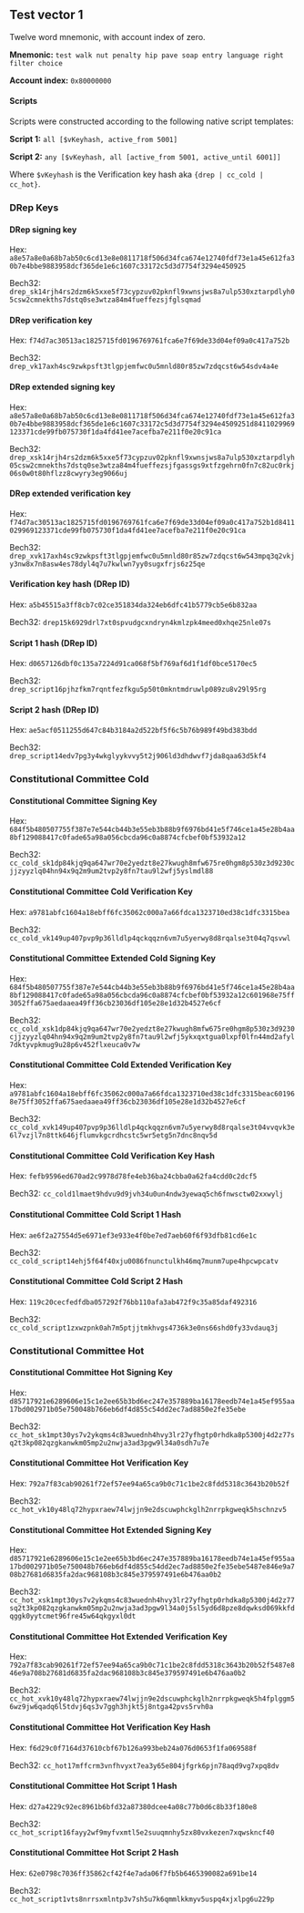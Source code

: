 ## Test vector 1

Twelve word mnemonic, with account index of zero.

**Mnemonic:** `test walk nut penalty hip pave soap entry language right filter choice`

**Account index:** `0x80000000`

#### Scripts

Scripts were constructed according to the following native script templates:

**Script 1:** `all [$vKeyhash, active_from 5001]`

**Script 2:** `any [$vKeyhash, all [active_from 5001, active_until 6001]]`

Where `$vKeyhash` is the Verification key hash aka `{drep | cc_cold | cc_hot}`.

### DRep Keys

#### DRep signing key

Hex: `a8e57a8e0a68b7ab50c6cd13e8e0811718f506d34fca674e12740fdf73e1a45e612fa30b7e4bbe9883958dcf365de1e6c1607c33172c5d3d7754f3294e450925`

Bech32: `drep_sk14rjh4rs2dzm6k5xxe5f73cypzuv02pknfl9xwnsjws8a7ulp530xztarpdlyh05csw2cmnekths7dstq0se3wtza84m4fueffezsjfglsqmad`

#### DRep verification key

Hex: `f74d7ac30513ac1825715fd0196769761fca6e7f69de33d04ef09a0c417a752b`

Bech32: `drep_vk17axh4sc9zwkpsft3tlgpjemfwc0u5mnld80r85zw7zdqcst6w54sdv4a4e`

#### DRep extended signing key

Hex: `a8e57a8e0a68b7ab50c6cd13e8e0811718f506d34fca674e12740fdf73e1a45e612fa30b7e4bbe9883958dcf365de1e6c1607c33172c5d3d7754f3294e4509251d8411029969123371cde99fb075730f1da4fd41ee7acefba7e211f0e20c91ca`

Bech32: `drep_xsk14rjh4rs2dzm6k5xxe5f73cypzuv02pknfl9xwnsjws8a7ulp530xztarpdlyh05csw2cmnekths7dstq0se3wtza84m4fueffezsjfgassgs9xtfzgehrn0fn7c82uc0rkj06s0w0t80hflzz8cwyry3eg9066uj`

#### DRep extended verification key

Hex: `f74d7ac30513ac1825715fd0196769761fca6e7f69de33d04ef09a0c417a752b1d8411029969123371cde99fb075730f1da4fd41ee7acefba7e211f0e20c91ca`

Bech32: `drep_xvk17axh4sc9zwkpsft3tlgpjemfwc0u5mnld80r85zw7zdqcst6w543mpq3q2vkjy3nw8x7n8asw4es78dyl4q7u7kwlwn7yy0sugxfrjs6z25qe`

#### Verification key hash (DRep ID)

Hex: `a5b45515a3ff8cb7c02ce351834da324eb6dfc41b5779cb5e6b832aa`

Bech32: `drep15k6929drl7xt0spvudgcxndryn4kmlzpk4meed0xhqe25nle07s`

#### Script 1 hash (DRep ID)

Hex: `d0657126dbf0c135a7224d91ca068f5bf769af6d1f1df0bce5170ec5`

Bech32: `drep_script16pjhzfkm7rqntfezfkgu5p50t0mkntmdruwlp089zu8v29l95rg`

#### Script 2 hash (DRep ID)

Hex: `ae5acf0511255d647c84b3184a2d522bf5f6c5b76b989f49bd383bdd`

Bech32: `drep_script14edv7pg3y4wkglyykvvy5t2j906ld3dhdwvf7jda8qaa63d5kf4`

### Constitutional Committee Cold

#### Constitutional Committee Signing Key

Hex: `684f5b480507755f387e7e544cb44b3e55eb3b88b9f6976bd41e5f746ce1a45e28b4aa8bf129088417c0fade65a98a056cbcda96c0a8874cfcbef0bf53932a12`

Bech32: `cc_cold_sk1dp84kjq9qa647wr70e2yedzt8e27kwugh8mfw675re0hgm8p530z3d9230cjjzyyzlq04hn94x9q2m9um2tvp2y8fn7tau9l2wfj5yslmdl88`

#### Constitutional Committee Cold Verification Key

Hex: `a9781abfc1604a18ebff6fc35062c000a7a66fdca1323710ed38c1dfc3315bea`

Bech32: `cc_cold_vk149up407pvp9p36lldlp4qckqqzn6vm7u5yerwy8d8rqalse3t04q7qsvwl`


#### Constitutional Committee Extended Cold Signing Key

Hex: `684f5b480507755f387e7e544cb44b3e55eb3b88b9f6976bd41e5f746ce1a45e28b4aa8bf129088417c0fade65a98a056cbcda96c0a8874cfcbef0bf53932a12c601968e75ff3052ffa675aedaaea49ff36cb23036df105e28e1d32b4527e6cf`

Bech32: `cc_cold_xsk1dp84kjq9qa647wr70e2yedzt8e27kwugh8mfw675re0hgm8p530z3d9230cjjzyyzlq04hn94x9q2m9um2tvp2y8fn7tau9l2wfj5ykxqxtgua0lxpf0lfn44md2afyl7dktyvpkmug9u28p6v452flxeuca0v7w`

#### Constitutional Committee Cold Extended Verification Key

Hex: `a9781abfc1604a18ebff6fc35062c000a7a66fdca1323710ed38c1dfc3315beac601968e75ff3052ffa675aedaaea49ff36cb23036df105e28e1d32b4527e6cf`

Bech32: `cc_cold_xvk149up407pvp9p36lldlp4qckqqzn6vm7u5yerwy8d8rqalse3t04vvqvk3e6l7vzjl7n8ttk646jflumvkgcrdhcstc5wr5etg5n7dnc8nqv5d`

#### Constitutional Committee Cold Verification Key Hash

Hex: `fefb9596ed670ad2c9978d78fe4eb36ba24cbba0a62fa4cdd0c2dcf5`

Bech32: `cc_cold1lmaet9hdvu9d9jvh34u0un4ndw3yewaq5ch6fnwsctw02xxwylj`

#### Constitutional Committee Cold Script 1 Hash

Hex: `ae6f2a27554d5e6971ef3e933e4f0be7ed7aeb60f6f93dfb81cd6e1c`

Bech32: `cc_cold_script14ehj5f64f40xju0086fnunctulkh46mq7munm7upe4hpcwpcatv`

#### Constitutional Committee Cold Script 2 Hash

Hex: `119c20cecfedfdba057292f76bb110afa3ab472f9c35a85daf492316`

Bech32: `cc_cold_script1zxwzpnk0ah7m5ptjjtmkhvgs4736k3e0ns66shd0fy33vdauq3j`

### Constitutional Committee Hot

#### Constitutional Committee Hot Signing Key

Hex: `d85717921e6289606e15c1e2ee65b3bd6ec247e357889ba16178eedb74e1a45ef955aa17bd002971b05e750048b766eb6df4d855c54dd2ec7ad8850e2fe35ebe`

Bech32: `cc_hot_sk1mpt30ys7v2ykqms4c83wuednh4hvy3lr27yfhgtp0rhdka8p5300j4d2z77sq2t3kp082qzgkanwkm05mp2u2nwja3ad3pgw9l34a0sdh7u7e`

#### Constitutional Committee Hot Verification Key

Hex: `792a7f83cab90261f72ef57ee94a65ca9b0c71c1be2c8fdd5318c3643b20b52f`

Bech32: `cc_hot_vk10y48lq72hypxraew74lwjjn9e2dscuwphckglh2nrrpkgweqk5hschnzv5`

#### Constitutional Committee Hot Extended Signing Key

Hex: `d85717921e6289606e15c1e2ee65b3bd6ec247e357889ba16178eedb74e1a45ef955aa17bd002971b05e750048b766eb6df4d855c54dd2ec7ad8850e2fe35ebe5487e846e9a708b27681d6835fa2dac968108b3c845e379597491e6b476aa0b2`

Bech32: `cc_hot_xsk1mpt30ys7v2ykqms4c83wuednh4hvy3lr27yfhgtp0rhdka8p5300j4d2z77sq2t3kp082qzgkanwkm05mp2u2nwja3ad3pgw9l34a0j5sl5yd6d8pze8dqwksd069kkfdqggk0yytcmet96fre45w64qkgyxl0dt`

#### Constitutional Committee Hot Extended Verification Key

Hex: `792a7f83cab90261f72ef57ee94a65ca9b0c71c1be2c8fdd5318c3643b20b52f5487e846e9a708b27681d6835fa2dac968108b3c845e379597491e6b476aa0b2`

Bech32: `cc_hot_xvk10y48lq72hypxraew74lwjjn9e2dscuwphckglh2nrrpkgweqk5h4fplggm56wz9jw6qadq6l5tdvj6qs3v7ggh3hjkt5j8ntga42pvs5rvh0a`

#### Constitutional Committee Hot Verification Key Hash

Hex: `f6d29c0f7164d37610cbf67b126a993beb24a076d0653f1fa069588f`

Bech32: `cc_hot17mffcrm3vnfhvyxt7ea3y65e804jfgrk6pjn78aqd9vg7xpq8dv`

#### Constitutional Committee Hot Script 1 Hash

Hex: `d27a4229c92ec8961b6bfd32a87380dcee4a08c77b0d6c8b33f180e8`

Bech32: `cc_hot_script16fayy2wf9myfvxmtl5e2suuqmnhy5zx80vxkezen7xqwskncf40`

#### Constitutional Committee Hot Script 2 Hash

Hex: `62e0798c7036ff35862cf42f4e7ada06f7fb5b6465390082a691be14`

Bech32: `cc_hot_script1vts8nrrsxmlntp3v7sh5u7k6qmmlkkmyv5uspq4xjxlpg6u229p`
